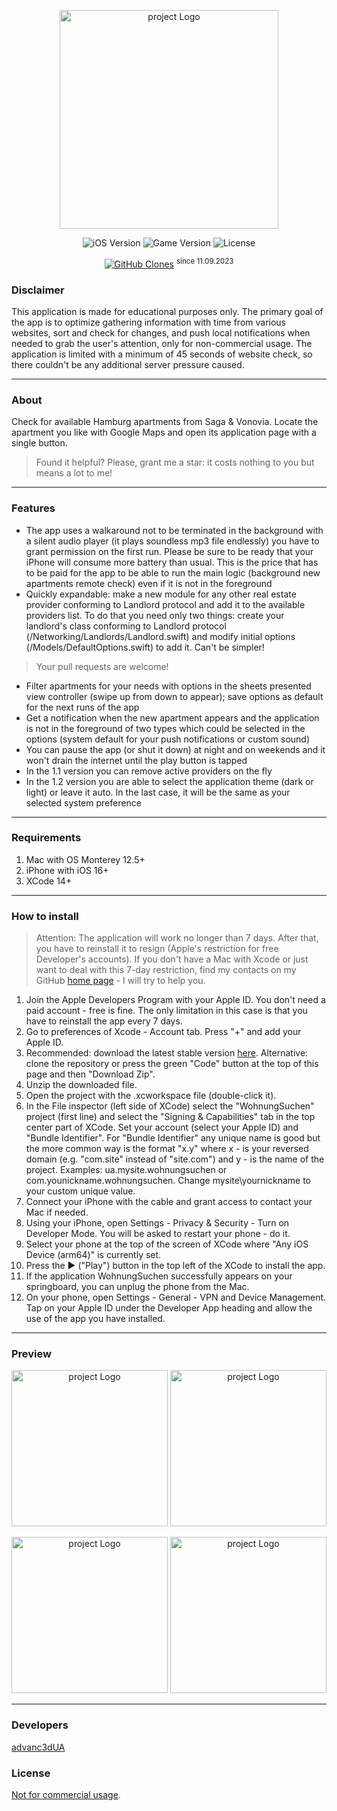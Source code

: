 <p align="center">
      <img src="https://github.com/advanc3dUA/WohnungSuchen/blob/main/WohnungSuchen/Logos/LaunchLogo.png" alt= "project Logo" width="350">
</p>

<p align="center">
   <img src="https://img.shields.io/badge/iOS-16.0%2B-blueviolet" alt="iOS Version">
   <img src="https://img.shields.io/badge/Version-1.22-blue" alt="Game Version">
   <img src="https://img.shields.io/badge/License-CC_BY--NC_4.0-darkgreen.svg" alt="License">
</p>
<p align="center">
<a href='https://github.com/MShawon/github-clone-count-badge'><img alt='GitHub Clones' src='https://img.shields.io/badge/dynamic/json?color=success&label=Clone&query=count&url=https://gist.githubusercontent.com/advanc3dUA/64246d82f8d3073cec7968493dbeb97c/raw/clone.json&logo=github'></a> <sup>since 11.09.2023</sup>
</p>

### Disclaimer

This application is made for educational purposes only. The primary goal of the app is to optimize gathering information with time from various websites, sort and check for changes, and push local notifications when needed to grab the user's attention, only for non-commercial usage. The application is limited with a minimum of 45 seconds of website check, so there couldn't be any additional server pressure caused.

---

### About

Check for available Hamburg apartments from Saga & Vonovia. Locate the apartment you like with Google Maps and open its application page with a single button.

> Found it helpful? Please, grant me a star: it costs nothing to you but means a lot to me!

---

### Features
- The app uses a walkaround not to be terminated in the background with a silent audio player (it plays soundless mp3 file endlessly) you have to grant permission on the first run. Please be sure to be ready that your iPhone will consume more battery than usual. This is the price that has to be paid for the app to be able to run the main logic (background new apartments remote check) even if it is not in the foreground
- Quickly expandable: make a new module for any other real estate provider conforming to Landlord protocol and add it to the available providers list. To do that you need only two things: create your landlord's class conforming to Landlord protocol (/Networking/Landlords/Landlord.swift) and modify initial options (/Models/DefaultOptions.swift) to add it. Can't be simpler!
> Your pull requests are welcome!
- Filter apartments for your needs with options in the sheets presented view controller (swipe up from down to appear); save options as default for the next runs of the app
- Get a notification when the new apartment appears and the application is not in the foreground of two types which could be selected in the options (system default for your push notifications or custom sound)
- You can pause the app (or shut it down) at night and on weekends and it won't drain the internet until the play button is tapped
- In the 1.1 version you can remove active providers on the fly
- In the 1.2 version you are able to select the application theme (dark or light) or leave it auto. In the last case, it will be the same as your selected system preference

---

### Requirements
1. Mac with OS Monterey 12.5+
2. iPhone with iOS 16+
3. XCode 14+
---

### How to install
> Attention: The application will work no longer than 7 days. After that, you have to reinstall it to resign (Apple's restriction for free Developer's accounts). If you don't have a Mac with Xcode or just want to deal with this 7-day restriction, find my contacts on my GitHub [home page](https://github.com/advanc3dUA) - I will try to help you.
1. Join the Apple Developers Program with your Apple ID. You don't need a paid account - free is fine. The only limitation in this case is that you have to reinstall the app every 7 days.
2. Go to preferences of Xcode - Account tab. Press "+" and add your Apple ID.
3. Recommended: download the latest stable version [here](https://github.com/advanc3dUA/WohnungSuchen/releases). Alternative: clone the repository or press the green "Code" button at the top of this page and then "Download Zip".
4. Unzip the downloaded file.
5. Open the project with the .xcworkspace file (double-click it).
6. In the File inspector (left side of XCode) select the "WohnungSuchen" project (first line) and select the "Signing & Capabilities" tab in the top center part of XCode. Set your account (select your Apple ID) and "Bundle Identifier". For "Bundle Identifier" any unique name is good but the more common way is the format "x.y" where x - is your reversed domain (e.g. "com.site" instead of "site.com") and y - is the name of the project. Examples: ua.mysite.wohnungsuchen or com.younickname.wohnungsuchen. Change mysite\yournickname to your custom unique value.
7. Connect your iPhone with the cable and grant access to contact your Mac if needed.
8. Using your iPhone, open Settings - Privacy & Security - Turn on Developer Mode. You will be asked to restart your phone - do it.
9. Select your phone at the top of the screen of XCode where "Any iOS Device (arm64)" is currently set.
10. Press the ▶️ ("Play") button in the top left of the XCode to install the app.
11. If the application WohnungSuchen successfully appears on your springboard, you can unplug the phone from the Mac.
12. On your phone, open Settings - General - VPN and Device Management. Tap on your Apple ID under the Developer App heading and allow the use of the app you have installed.

---

### Preview
<p align="center">
      <img src="https://github.com/advanc3dUA/WohnungSuchen/blob/main/WohnungSuchen/Logos/preview-1.png" alt= "project Logo" width="250">
      <img src="https://github.com/advanc3dUA/WohnungSuchen/blob/main/WohnungSuchen/Logos/preview-2.png" alt= "project Logo" width="250">
</p>
<p align="center">
      <img src="https://github.com/advanc3dUA/WohnungSuchen/blob/main/WohnungSuchen/Logos/preview-3.png" alt= "project Logo" width="250">
      <img src="https://github.com/advanc3dUA/WohnungSuchen/blob/main/WohnungSuchen/Logos/preview-4.gif" alt= "project Logo" width="250">
</p>

---

### Developers
[advanc3dUA](https://github.com/advanc3dUA)

### License
[Not for commercial usage](https://creativecommons.org/licenses/by-nc/4.0/).

